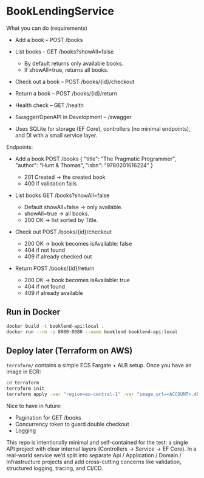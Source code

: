 # BookLendingService

What you can do (requirements)

- Add a book – POST /books

- List books – GET /books?showAll=false
  - By default returns only available books.
  - If showAll=true, returns all books.

- Check out a book – POST /books/{id}/checkout

- Return a book – POST /books/{id}/return

- Health check – GET /health

- Swagger/OpenAPI in Development – /swagger

- Uses SQLite for storage (EF Core), controllers (no minimal endpoints), and DI with a small service layer.

Endpoints:

- Add a book POST /books
      {
        "title": "The Pragmatic Programmer",
        "author": "Hunt & Thomas",
        "isbn": "9780201616224"
      }
  - 201 Created -> the created book
  - 400 if validation fails

- List books GET /books?showAll=false
  - Default showAll=false -> only available.
  - showAll=true -> all books.
  - 200 OK -> list sorted by Title.

- Check out POST /books/{id}/checkout
  - 200 OK -> book becomes isAvailable: false
  - 404 if not found
  - 409 if already checked out

- Return POST /books/{id}/return
  - 200 OK → book becomes isAvailable: true
  - 404 if not found
  - 409 if already available

## Run in Docker

```bash
docker build -t booklend-api:local .
docker run --rm -p 8080:8080 --name booklend booklend-api:local
```

## Deploy later (Terraform on AWS)

`terraform/` contains a simple ECS Fargate + ALB setup. Once you have an image in ECR:

```bash
cd terraform
terraform init
terraform apply -var "region=eu-central-1" -var "image_url=<ACCOUNT>.dkr.ecr.eu-central-1.amazonaws.com/<repo>:<tag>"
```


Nice to have in future:
- Pagination for GET /books
- Concurrency token to guard double checkout
- Logging

This repo is intentionally minimal and self-contained for the test: a single API project with clear internal layers (Controllers -> Service -> EF Core). In a real-world service we’d split into separate Api / Application / Domain / Infrastructure projects and add cross-cutting concerns like validation, structured logging, tracing, and CI/CD.
